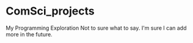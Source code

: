 # ComSci_projects
My Programming Exploration
Not to sure what to say. I'm sure I can add more in the future.
